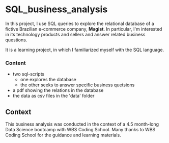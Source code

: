 # SQL_business_analysis
In this project, I use SQL queries to explore the relational database of a fictive Brazilian e-commerce company, __Magist__.
In particular, I'm interested in its technology products and sellers and answer related business questions.

It is a learning project, in which I familiarized myself with the SQL language.
### Content
- two sql-scripts
  - one explores the database
  - the other seeks to answer specific business quetsions
- a pdf showing the relations in the database
- the data as csv files in the 'data' folder
## Context
This business analysis was conducted in the context of a 4.5 month-long Data Science bootcamp with WBS Coding School. 
Many thanks to WBS Coding School for the guidance and learning materials.
